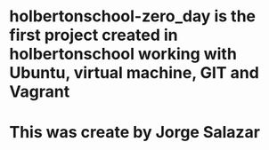 # holbertonschool-zero_day is the first project created in holbertonschool working with Ubuntu, virtual machine, GIT and Vagrant
# This was create by Jorge Salazar
